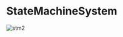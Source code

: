 # StateMachineSystem

![stm2](https://user-images.githubusercontent.com/20067832/114393000-7ef09480-9bd4-11eb-9312-1c16609a979c.png)



